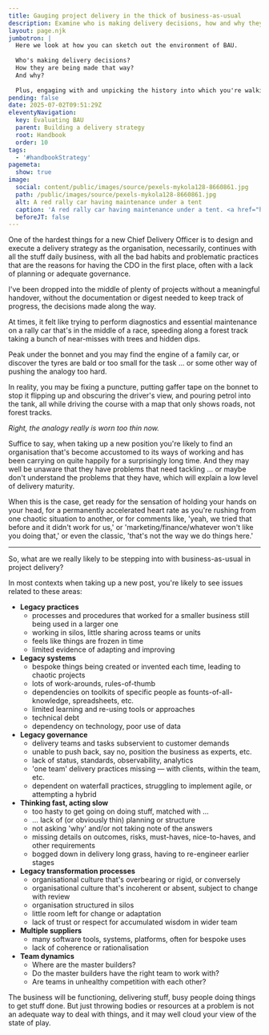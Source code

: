 ```yaml
---
title: Gauging project delivery in the thick of business-as-usual
description: Examine who is making delivery decisions, how and why they are being made that way … and work out how to unpick history
layout: page.njk
jumbotron: |
  Here we look at how you can sketch out the environment of BAU.
  
  Who's making delivery decisions?
  How they are being made that way?
  And why?
  
  Plus, engaging with and unpicking the history into which you're walking.
pending: false
date: 2025-07-02T09:51:29Z
eleventyNavigation:
  key: Evaluating BAU
  parent: Building a delivery strategy
  root: Handbook
  order: 10
tags:
  - '#handbookStrategy'
pagemeta:
  show: true
image:
  social: content/public/images/source/pexels-mykola128-8660861.jpg
  path: /public/images/source/pexels-mykola128-8660861.jpg
  alt: A red rally car having maintenance under a tent
  caption: 'A red rally car having maintenance under a tent. <a href="https://www.pexels.com/photo/a-red-sedan-parked-under-the-tent-8660861/" target="_blank" rel="noopener">Photo</a> by <a href="https://www.pexels.com/@mykola128/" target="_blank" rel="noopener">Mykola Volkov</a> on Pexels.'
  beforeJT: false
---
```


One of the hardest things for a new Chief Delivery Officer is to design and execute a delivery strategy as the organisation, necessarily, continues with all the stuff daily business, with all the bad habits and problematic practices that are the reasons for having the CDO in the first place, often with a lack of planning or adequate governance.

I've been dropped into the middle of plenty of projects without a meaningful handover, without the documentation or digest needed to keep track of progress, the decisions made along the way.

At times, it felt like trying to perform diagnostics and essential maintenance on a rally car that's in the middle of a race, speeding along a forest track taking a bunch of near-misses with trees and hidden dips.

Peak under the bonnet and you may find the engine of a family car, or discover the tyres are bald or too small for the task … or some other way of pushing the analogy too hard.

In reality, you may be fixing a puncture, putting gaffer tape on the bonnet to stop it flipping up and obscuring the driver's view, and pouring petrol into the tank, all while driving the course with a map that only shows roads, not forest tracks.

*Right, the analogy really is worn too thin now.*

Suffice to say, when taking up a new position you're likely to find an organisation that's become accustomed to its ways of working and has been carrying on quite happily for a surprisingly long time. And they may well be unaware that they have problems that need tackling … or maybe don't understand the problems that they have, which will explain a low level of delivery maturity.

When this is the case, get ready for the sensation of holding your hands on your head, for a permanently accelerated heart rate as you're rushing from one chaotic situation to another, or for comments like, 'yeah, we tried that before and it didn't work for us,' or 'marketing/finance/whatever won't like you doing that,' or even the classic, 'that's not the way we do things here.'

---

So, what are we really likely to be stepping into with business-as-usual in project delivery?

In most contexts when taking up a new post, you're likely to see issues related to these areas:

- **Legacy practices**
  - processes and procedures that worked for a smaller business still being used in a larger one
  - working in silos, little sharing across teams or units
  - feels like things are frozen in time
  - limited evidence of adapting and improving
- **Legacy systems**
  - bespoke things being created or invented each time, leading to chaotic projects
  - lots of work-arounds, rules-of-thumb
  - dependencies on toolkits of specific people as founts-of-all-knowledge, spreadsheets, etc.
  - limited learning and re-using tools or approaches
  - technical debt
  - dependency on technology, poor use of data
- **Legacy governance**
  - delivery teams and tasks subservient to customer demands
  - unable to push back, say no, position the business as experts, etc.
  - lack of status, standards, observability, analytics
  - 'one team' delivery practices missing — with clients, within the team, etc.
  - dependent on waterfall practices, struggling to implement agile, or attempting a hybrid
- **Thinking fast, acting slow**
  - too hasty to get going on doing stuff, matched with …
  - … lack of (or obviously thin) planning or structure
  - not asking 'why' and/or not taking note of the answers
  - missing details on outcomes, risks, must-haves, nice-to-haves, and other requirements
  - bogged down in delivery long grass, having to re-engineer earlier stages
- **Legacy transformation processes**
  - organisational culture that's overbearing or rigid, or conversely
  - organisational culture that's incoherent or absent, subject to change with review
  - organisation structured in silos
  - little room left for change or adaptation
  - lack of trust or respect for accumulated wisdom in wider team
- **Multiple suppliers**
  - many software tools, systems, platforms, often for bespoke uses
  - lack of coherence or rationalisation
- **Team dynamics**
  - Where are the master builders?
  - Do the master builders have the right team to work with?
  - Are teams in unhealthy competition with each other?

The business will be functioning, delivering stuff, busy people doing things to get stuff done. But just throwing bodies or resources at a problem is not an adequate way to deal with things, and it may well cloud your view of the state of play.
